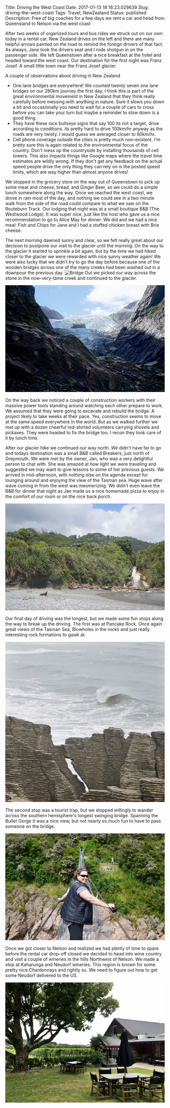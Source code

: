 Title: Driving the West Coast
Date: 2017-01-13 18:16:23.029639
Slug: driving-the-west-coast
Tags: Travel, NewZealand
Status: published
Description: Free of big coaches for a few days we rent a car and head from Queensland to Nelson via the west coast

After two weeks of organized tours and bus rides we struck out on our own today in a rental car.  New Zealand drives on the left and there are many helpful arrows painted on the road to remind the foreign drivers of that fact.  As always, Jane took the drivers seat and I rode shotgun in on the passenger side.  We left Queenstown after a nice breakfast at the hotel and headed toward the west coast.  Our destination for the first night was Franz Josef.  A small little town near the Franz Josef glacier. 

A couple of observations about driving in New Zealand

* One lane bridges are everywhere!  We counted twenty seven one lane bridges on our 280km journey the first day.  I think this is part of the great environmental movement in New Zealand that they think really carefully before messing with anything in nature.  Sure it slows you down a bit and occasionally you need to wait for a couple of cars to cross before you can take your turn but maybe a reminder to slow down is a good thing.
* They have these nice bullseye signs that say 100 its not a target, drive according to conditions.  its pretty hard to drive 100km/hr anyway as the roads are very twisty.  I would guess we averaged closer to 60km/hr. 
* Cell phone coverage outside the cities is pretty much non-existent.  I'm pretty sure this is again related to the environmental focus of the country.  Don't mess up the countryside by installing thousands of cell towers.  This also impacts things like Google maps where the travel time estimates are wildly wrong.  If they don't get any feedback on the actual speed people drive the only thing they can rely on is the posted speed limits, which are way higher than almost anyone drives!

We stopped in the grocery store on the way out of Queenstown to pick up some meat and cheese, bread, and Ginger Beer,   so we could do a simple lunch somewhere along the way.   Once we reached the west coast, we drove in rain most of the day, and nothing we could see in a two minute walk from the side of the road could compare to what we saw on the Routeburn Track. Our lodging that night was at a small boutique B&B (The Westwood Lodge).  It was super nice, just like the host who gave us a nice recommendation to go to Alice May for dinner.  We did and we had a nice meal: Fish and Chips for Jane and I had a stuffed chicken breast with Brie cheese.

The next morning dawned sunny and clear, so we felt really great about our decision to postpone our visit to the glacier until the morning.  On the way to the glacier it started to sprinkle a bit again, but by the time we had hiked closer to the glacier we were rewarded with nice sunny weather again!  We were also lucky that we didn't try to go the day before because one of the wooden bridges across one of the many creeks had been washed out in a downpour the previous day.  ![Bridge Out](../images/NZ/washout.jpg) we picked our way across the stone in the now-very-tame creek and continued to the glacier.

![Franz Josef](../images/NZ/franz_josef.jpg)

On the way back we noticed a couple of construction workers with their massive power tools standing around watching each other prepare to work.  We assumed that they were going to excavate and rebuild the bridge.  A project likely to take weeks at their pace.  Yes, construction seems to move at the same speed everywhere in the world.  But as we walked further we met up with a dozen cheerful  red-shirted volunteers carrying shovels and pickaxes.  They were headed to fix the bridge too.  I recon they took care of it by lunch time.

After our glacier hike we continued our way north.  We didn't have far to go and todays destination was a small B&B called Breakers, just north of Greymouth. We were met by the owner, Jan, who was a very delightful person to chat with.  She was amazed at how light we were traveling and suggested we may want to give lessons to some of her previous guests.  We arrived in mid-afternoon, with nothing else on the agenda except for lounging around and enjoying the view of the Tasman sea.  Huge wave after wave coming in from the west was mesmerizing.  We didn't even leave the B&B for dinner that night as Jan made us a nice homemade pizza to enjoy in the comfort of our room or on the nice back porch.

![Tasman View](../images/NZ/tasman.jpg)

Our final day of driving was the longest, but we made some fun stops along the way to break up the driving.  The first was at Pancake Rock.  Once again great views of the Tasman Sea, Blowholes in the rocks and just really interesting rock formations to gawk at.

![Pancake Rock](../images/NZ/pancake_rock.jpg)

The second stop was a tourist trap, but we stopped willingly to wander across the southern hemisphere's longest swinging bridge.  Spanning the Buller Gorge it was a nice view, but not nearly so much fun to have to pass someone on the bridge.

![Swinging Bridge](../images/NZ/buller_bridge.jpg)

Once we got closer to Nelson and realized we had plenty of time to spare before the rental car drop-off closed we decided to head into wine country and visit a couple of wineries in the hills Northwest of Nelson.  We made a stop at Kaharunga and Neudorf wineries.  This region is known for some pretty nice Chardonnays and rightly so.  We need to figure out how to get some Neudorf delivered to the US.

![Neudorf](../images/NZ/neudorf.jpg)
